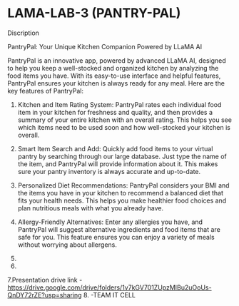 ﻿# LAMA-LAB-3 (PANTRY-PAL)

Discription

PantryPal: Your Unique Kitchen Companion Powered by LLaMA AI

PantryPal is an innovative app, powered by advanced LLaMA AI, designed to help you keep a well-stocked and organized kitchen by analyzing the food items you have. With its easy-to-use interface and helpful features, PantryPal ensures your kitchen is always ready for any meal. Here are the key features of PantryPal:

1. Kitchen and Item Rating System: PantryPal rates each individual food item in your kitchen for freshness and quality, and then provides a summary of your entire kitchen with an overall rating. This helps you see which items need to be used soon and how well-stocked your kitchen is overall.

2. Smart Item Search and Add: Quickly add food items to your virtual pantry by searching through our large database. Just type the name of the item, and PantryPal will provide information about it. This makes sure your pantry inventory is always accurate and up-to-date.

3. Personalized Diet Recommendations: PantryPal considers your BMI and the items you have in your kitchen to recommend a balanced diet that fits your health needs. This helps you make healthier food choices and plan nutritious meals with what you already have.

4. Allergy-Friendly Alternatives: Enter any allergies you have, and PantryPal will suggest alternative ingredients and food items that are safe for you. This feature ensures you can enjoy a variety of meals without worrying about allergens.
5.
6.
7.Presentation drive link - https://drive.google.com/drive/folders/1v7kGV701ZUpzMIBu2uOoUs-QnDY72rZE?usp=sharing
8. -TEAM IT CELL
